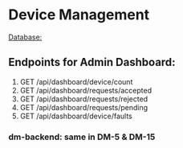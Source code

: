 # Device Management

[Database:](https://github.com/KhushiSarkari/db-schema)

## Endpoints for Admin Dashboard:

1. GET /api/dashboard/device/count
2. GET /api/dashboard/requests/accepted
3. GET /api/dashboard/requests/rejected
4. GET /api/dashboard/requests/pending
5. GET /api/dashboard/device/faults

### dm-backend: same in DM-5 & DM-15
